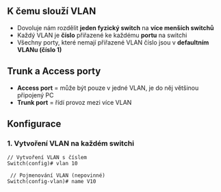 ## K čemu slouží VLAN

- Dovoluje nám rozdělit **jeden fyzický switch** na **více menších switchů**
- Každý VLAN je **číslo** přiřazené ke každému **portu** na switchi
- Všechny porty, které nemají přiřazené VLAN číslo jsou v **defaultním VLANu (číslo 1)**

## Trunk a Access porty

- **Access port** = může být pouze v jedné VLAN, je do něj většinou připojený PC
- **Trunk port** = řídí provoz mezi více VLAN

## Konfigurace

### 1. Vytvoření VLAN na každém switchi

```
// Vytvoření VLAN s číslem
Switch(config)# vlan 10

 // Pojmenování VLAN (nepovinné)
Switch(config-vlan)# name V10
```
